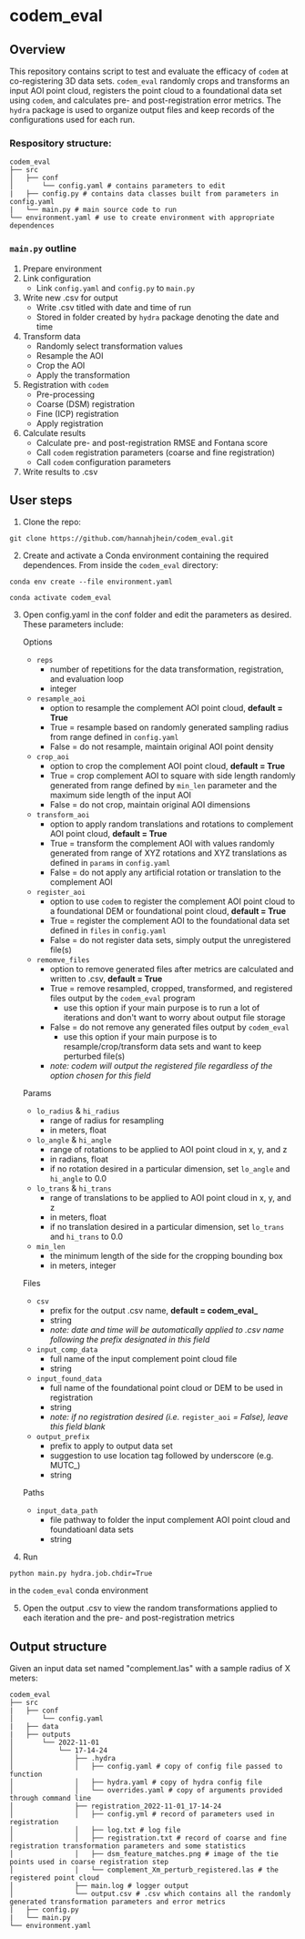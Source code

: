 # codem_eval

## Overview
This repository contains script to test and evaluate the efficacy of `codem` at co-registering 3D data sets. `codem_eval` randomly crops and transforms an input AOI point cloud, registers the point cloud to a foundational data set using `codem`, and calculates pre- and post-registration error metrics. The `hydra` package is used to organize output files and keep records of the configurations used for each run.

### Respository structure:

```
codem_eval
├── src
│   ├── conf
│       └── config.yaml # contains parameters to edit
|   ├── config.py # contains data classes built from parameters in config.yaml
|   └── main.py # main source code to run
└── environment.yaml # use to create environment with appropriate dependences
```

### `main.py` outline
1. Prepare environment
2. Link configuration
	- Link `config.yaml` and `config.py` to `main.py`
3. Write new .csv for output
	- Write .csv titled with date and time of run
	- Stored in folder created by `hydra` package denoting the date and time
4. Transform data
	- Randomly select transformation values
	- Resample the AOI
	- Crop the AOI
	- Apply the transformation
5. Registration with `codem`
	- Pre-processing
	- Coarse (DSM) registration
	- Fine (ICP) registration
	- Apply registration
6. Calculate results
	- Calculate pre- and post-registration RMSE and Fontana score
	- Call `codem` registration parameters (coarse and fine registration)
	- Call `codem` configuration parameters
7. Write results to .csv

## User steps
1. Clone the repo:
```
git clone https://github.com/hannahjhein/codem_eval.git
```

2. Create and activate a Conda environment containing the required dependences. From inside the `codem_eval` directory:
```
conda env create --file environment.yaml
```
```
conda activate codem_eval
```

3. Open config.yaml in the conf folder and edit the parameters as desired. These parameters include:

	Options
	- `reps`
		- number of repetitions for the data transformation, registration, and evaluation loop
		- integer
	- `resample_aoi`
		- option to resample the complement AOI point cloud, **default = True**
		- True = resample based on randomly generated sampling radius from range defined in `config.yaml`
		- False = do not resample, maintain original AOI point density
	- `crop_aoi`
		- option to crop the complement AOI point cloud, **default = True**
		- True = crop complement AOI to square with side length randomly generated from range defined by `min_len` parameter and the maximum side length of the input AOI
		- False = do not crop, maintain original AOI dimensions
	- `transform_aoi`
		- option to apply random translations and rotations to complement AOI point cloud, **default = True**
		- True = transform the complement AOI with values randomly generated from range of XYZ rotations and XYZ translations as defined in `params` in `config.yaml`
		- False = do not apply any artificial rotation or translation to the complement AOI
	- `register_aoi`
		- option to use `codem` to register the complement AOI point cloud to a foundational DEM or foundational point cloud, **default = True**
		- True = register the complement AOI to the foundational data set defined in `files` in `config.yaml`
		- False = do not register data sets, simply output the unregistered file(s)
	- `remomve_files`
		- option to remove generated files after metrics are calculated and written to .csv, **default = True**
		- True = remove resampled, cropped, transformed, and registered files output by the `codem_eval` program
			- use this option if your main purpose is to run a lot of iterations and don't want to worry about output file storage
		- False = do not remove any generated files output by `codem_eval`
			- use this option if your main purpose is to resample/crop/transform data sets and want to keep perturbed file(s)
		- *note: codem will output the registered file regardless of the option chosen for this field*
	
	Params
	- `lo_radius` & `hi_radius` 
		- range of radius for resampling
		- in meters, float
	- `lo_angle` & `hi_angle`
		- range of rotations to be applied to AOI point cloud in x, y, and z
		- in radians, float
		- if no rotation desired in a particular dimension, set `lo_angle` and `hi_angle` to 0.0
	- `lo_trans` & `hi_trans`
		- range of translations to be applied to AOI point cloud in x, y, and z
		- in meters, float
		- if no translation desired in a particular dimension, set `lo_trans` and `hi_trans` to 0.0
	- `min_len`
		- the minimum length of the side for the cropping bounding box
		- in meters, integer

	Files
	- `csv`
		- prefix for the output .csv name, **default = codem_eval_**
		- string
		- *note: date and time will be automatically applied to .csv name following the prefix designated in this field*
	- `input_comp_data`
		- full name of the input complement point cloud file
		- string
	- `input_found_data`
		- full name of the foundational point cloud or DEM to be used in registration
		- string
		- *note: if no registration desired (i.e.* `register_aoi` *= False), leave this field blank*
	- `output_prefix`
		- prefix to apply to output data set
		- suggestion to use location tag followed by underscore (e.g. MUTC_)
		- string
	
	Paths
	- `input_data_path`
		- file pathway to folder the input complement AOI point cloud and foundatioanl data sets
		- string

4. Run 
```
python main.py hydra.job.chdir=True
``` 
in the `codem_eval` conda environment

5. Open the output .csv to view the random transformations applied to each iteration and the pre- and post-registration metrics

## Output structure
Given an input data set named "complement.las" with a sample radius of X meters:

```
codem_eval
├── src
|   ├── conf
│       └── config.yaml
|   ├── data
|   ├── outputs
│       └── 2022-11-01
│           └── 17-14-24
│               ├── .hydra
│               │   ├── config.yaml # copy of config file passed to function
│               │   ├── hydra.yaml # copy of hydra config file
│               │   └── overrides.yaml # copy of arguments provided through command line
│               ├── registration_2022-11-01_17-14-24
│               │   ├── config.yml # record of parameters used in registration
│               │   ├── log.txt # log file
│               │   ├── registration.txt # record of coarse and fine registration transformation parameters and some statistics
│               │   ├── dsm_feature_matches.png # image of the tie points used in coarse registration step
│               │   └── complement_Xm_perturb_registered.las # the registered point cloud
│               ├── main.log # logger output
│               └── output.csv # .csv which contains all the randomly generated transformation parameters and error metrics          
|   ├── config.py
|   └── main.py
└── environment.yaml
```



